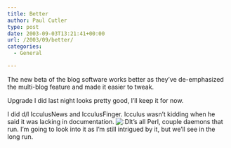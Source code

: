 ```yaml
---
title: Better
author: Paul Cutler
type: post
date: 2003-09-03T13:21:41+00:00
url: /2003/09/better/
categories:
  - General

---
```

The new beta of the blog software works better as they&#8217;ve de-emphasized the multi-blog feature and made it easier to tweak.

Upgrade I did last night looks pretty good, I&#8217;ll keep it for now.

I did d/l IcculusNews and IcculusFinger. Icculus wasn&#8217;t kidding when he said it was lacking in documentation.   <img src='https://i0.wp.com/www.silwenae.net/blogs/img/smilies/icon_biggrin.gif?w=700' alt='&#58;&#68;' class='middle' data-recalc-dims="1" />It&#8217;s all Perl, couple daemons that run. I&#8217;m going to look into it as I&#8217;m still intrigued by it, but we&#8217;ll see in the long run.